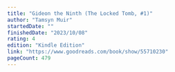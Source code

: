```yaml
---
title: "Gideon the Ninth (The Locked Tomb, #1)"
author: "Tamsyn Muir"
startedDate: ""
finishedDate: "2023/10/08"
rating: 4
edition: "Kindle Edition"
link: "https://www.goodreads.com/book/show/55710230"
pageCount: 479
---
```



